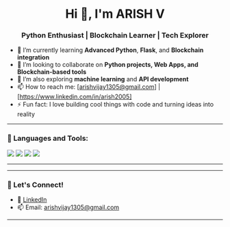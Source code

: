 <h1 align="center">Hi 👋, I'm ARISH V</h1>
<h3 align="center">Python Enthusiast | Blockchain Learner | Tech Explorer</h3>

- 🌱 I’m currently learning **Advanced Python**, **Flask**, and **Blockchain integration**
- 👯 I’m looking to collaborate on **Python projects, Web Apps, and Blockchain-based tools**
- 🧠 I’m also exploring **machine learning** and **API development**
- 📫 How to reach me: [arishvijay1305@gmail.com] | [https://www.linkedin.com/in/arish2005]
- ⚡ Fun fact: I love building cool things with code and turning ideas into reality

---

### 🧰 Languages and Tools:
<p>
  <img src="https://img.shields.io/badge/Python-3776AB?style=flat&logo=python&logoColor=white" />
  <img src="https://img.shields.io/badge/Java-007396?style=flat&logo=java&logoColor=white" />
  <img src="https://img.shields.io/badge/GitHub-100000?style=flat&logo=github&logoColor=white" />
  <img src="https://img.shields.io/badge/Blockchain-12100E?style=flat&logo=blockchain.com&logoColor=white" />
</p>

---

---

### 🔗 Let's Connect!
- 💼 [LinkedIn](https://www.linkedin.com/in/arish2005)
- 📫 Email: [arishvijay1305@gmail.com](mailto:your.email@example.com)

---


